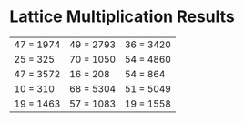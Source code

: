 # Lattice Multiplication Results

|   |   |   |
|---|---|---|
| 47 = 1974 | 49 = 2793 | 36 = 3420 |
| 25 = 325 | 70 = 1050 | 54 = 4860 |
| 47 = 3572 | 16 = 208 | 54 = 864 |
| 10 = 310 | 68 = 5304 | 51 = 5049 |
| 19 = 1463 | 57 = 1083 | 19 = 1558 |
